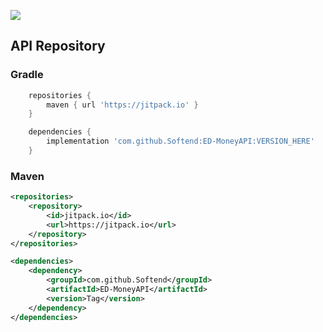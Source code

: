 [![](https://jitpack.io/v/Softend/ED-MoneyAPI.svg)](https://jitpack.io/#Softend/ED-MoneyAPI)
## API Repository

### Gradle
```groovy
    repositories {
        maven { url 'https://jitpack.io' }
    }

    dependencies {
        implementation 'com.github.Softend:ED-MoneyAPI:VERSION_HERE'
    }
```

### Maven
```xml
<repositories>
    <repository>
        <id>jitpack.io</id>
        <url>https://jitpack.io</url>
    </repository>
</repositories>

<dependencies>
    <dependency>
        <groupId>com.github.Softend</groupId>
        <artifactId>ED-MoneyAPI</artifactId>
        <version>Tag</version>
    </dependency>
</dependencies>
```

